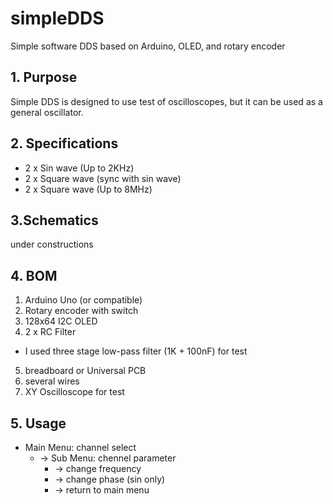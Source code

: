 # simpleDDS
Simple software DDS based on Arduino, OLED, and rotary encoder

## 1. Purpose
  Simple DDS is designed to use test of oscilloscopes, but it can be used as a general oscillator.
  
## 2. Specifications
  * 2 x Sin wave (Up to 2KHz)
  * 2 x Square wave (sync with sin wave)
  * 2 x Square wave (Up to 8MHz)

## 3.Schematics
  under constructions
  
## 4. BOM
  1. Arduino Uno (or compatible)
  2. Rotary encoder with switch
  3. 128x64 I2C OLED
  4. 2 x RC Filter
   *  I used three stage low-pass filter (1K + 100nF) for test
  5. breadboard or Universal PCB
  6. several wires
  7. XY Oscilloscope for test

## 5. Usage
 * Main Menu:  channel select
    * -> Sub Menu: chennel parameter
      *  -> change frequency
      *  -> change phase (sin only)
      *  -> return to main menu

